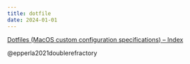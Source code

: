 ```yaml
---
title: dotfile
date: 2024-01-01
---
```

[Dotfiles (MacOS custom configuration specifications) – Index](https://wilsonmar.github.io/dotfiles/)

@epperla2021doublerefractory